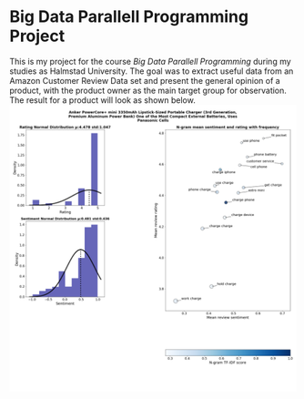 # Big Data Parallell Programming Project
This is my project for the course *Big Data Parallell Programming* during my studies as Halmstad University. 
The goal was to extract useful data from an Amazon Customer Review Data set and present the general opinion of a product, with the product owner as the main target group for observation. 
The result for a product will look as shown below. 
![Example Result for Portable Charger](exampleResult.png)
